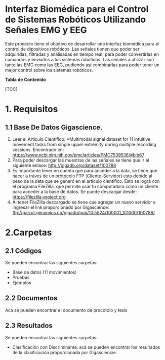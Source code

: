 # Interfaz Biomédica para el Control de Sistemas Robóticos Utilizando Señales EMG y EEG
Este proyecto tiene el objetivo de desarrollar una interfaz biomédica para el control de dipositivos robóticos. Las señales tienen que poder ser adquiridas, filtradas y análisadas en tiempo real, para poder convertirlas en comandos y enviarlos a los sistemas robóticos. Las señales a utilizar son tanto las EMG como las EEG, pudiendo así combinarlas para poder tener un mejor control sobre los sistemas robóticos.



**Tabla de Contenido**



[TOC]

# 1. Requisitos

## 1.1 Base De Datos Gigascience.
1. Leer el Artículo Científico:  *Multimodal signal dataset for 11 intuitive movement tasks from single upper extremity during multiple recording sessions. Encontrado en: https://www.ncbi.nlm.nih.gov/pmc/articles/PMC7539536/#bib67
2. Para poder descargar las muestras de las señales se tiene que ir al siguiente enlace: http://gigadb.org/dataset/100788
3. Es importante tener en cuenta que para acceder a la data, se tiene que hacer a tráves de un protocolo FTP (Cliente-Servidor) esto debido al peso de la data que se generó en el artículo científico. Esto se lográ con el programa FileZilla, que permite usar tu computadora como un cliente para acceder a la base de datos. Se puede descargar desde: https://filezilla-project.org
4. Al tener FileZilla descargado se tiene que agregar un nuevo servidor e ingresar el link proporcionado por Gigascience: ftp://parrot.genomics.cn/gigadb/pub/10.5524/100001_101000/100788/

# 2.Carpetas
## 2.1 Códigos
Se pueden encontrar las siguientes carpetas:
- Base de datos (11 movimientos)
- Pruebas
- Ejemplos
## 2.2 Documentos
Acá se pueden encontrar el documento de procotolo y tesis 
## 2.3 Resultados
Se pueden encontrar las siguientes carpetas:
- Clasificación con Discriminante: acá se pueden encontrar los resultados de la clasificación proporcionada por Gigasciencie.
